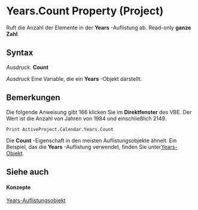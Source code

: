 
# Years.Count Property (Project)

Ruft die Anzahl der Elemente in der  **Years** -Auflistung ab. Read-only **ganze Zahl**.


## Syntax

 _Ausdruck_. **Count**

 _Ausdruck_ Eine Variable, die ein **Years** -Objekt darstellt.


## Bemerkungen

Die folgende Anweisung gibt 166 klicken Sie im  **Direktfenster** des VBE. Der Wert ist die Anzahl von Jahren von 1984 und einschließlich 2149.


```
Print ActiveProject.Calendar.Years.Count
```

Die  **Count** -Eigenschaft in den meisten Auflistungsobjekte ähnelt. Ein Beispiel, das die **Years** -Auflistung verwendet, finden Sie unter[Years-Objekt](3aa139cf-2fc2-7039-5659-8e2d833b5a4f.md).


## Siehe auch


#### Konzepte


[Years-Auflistungsobjekt](3aa139cf-2fc2-7039-5659-8e2d833b5a4f.md)
